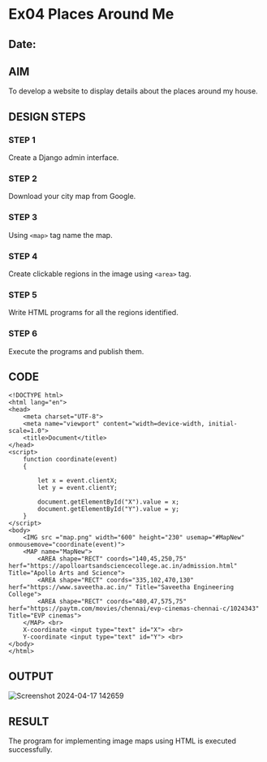 # Ex04 Places Around Me
## Date: 

## AIM
To develop a website to display details about the places around my house.

## DESIGN STEPS

### STEP 1
Create a Django admin interface.

### STEP 2
Download your city map from Google.

### STEP 3
Using ```<map>``` tag name the map.

### STEP 4
Create clickable regions in the image using ```<area>``` tag.

### STEP 5
Write HTML programs for all the regions identified.

### STEP 6
Execute the programs and publish them.

## CODE
`````
<!DOCTYPE html>
<html lang="en">
<head>
    <meta charset="UTF-8">
    <meta name="viewport" content="width=device-width, initial-scale=1.0">
    <title>Document</title>
</head>
<script>
    function coordinate(event)
    {
        
        let x = event.clientX;
        let y = event.clientY;
    
        document.getElementById("X").value = x;
        document.getElementById("Y").value = y;
    }
</script>
<body>
    <IMG src ="map.png" width="600" height="230" usemap="#MapNew" onmousemove="coordinate(event)">
    <MAP name="MapNew">
        <AREA shape="RECT" coords="140,45,250,75" herf="https://apolloartsandsciencecollege.ac.in/admission.html" Title="Apollo Arts and Science">
        <AREA shape="RECT" coords="335,102,470,130" herf="https://www.saveetha.ac.in/" Title="Saveetha Engineering College">
        <AREA shape="RECT" coords="480,47,575,75" herf="https://paytm.com/movies/chennai/evp-cinemas-chennai-c/1024343" Title="EVP cinemas">
    </MAP> <br>
    X-coordinate <input type="text" id="X"> <br>
    Y-coordinate <input type="text" id="Y"> <br>
</body>
</html>
`````


## OUTPUT

![Screenshot 2024-04-17 142659](https://github.com/iamyadhav/NearMe/assets/147139713/cf5c7dfa-4da3-4e4c-9997-1df0f9c1f87b)






## RESULT
The program for implementing image maps using HTML is executed successfully.
